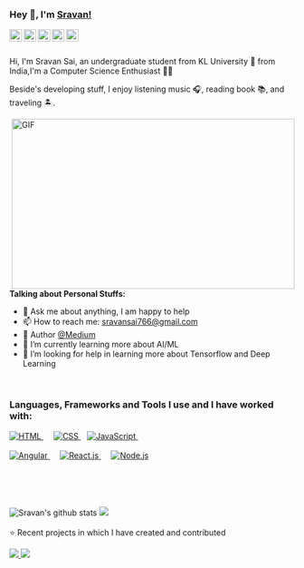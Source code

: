 ### Hey 👋, I'm [Sravan!](https://github.com/sravansai04)


<a href="https://www.linkedin.com/in/sravan-sai-393a58189/">
  <img align="left" alt="Sravan's LinkdeIN" width="22px" src="https://cdn.jsdelivr.net/npm/simple-icons@v3/icons/linkedin.svg" />
</a>
<a href="https://www.youtube.com/c/PlayWithCoding">
  <img align="left" alt="Sravan's Channel" width="22px" src="https://cdn.jsdelivr.net/npm/simple-icons@v3/icons/youtube.svg" />
</a>
<a href="https://medium.com/@sravansai">
  <img align="left" alt="Sravan's Medium" width="22px" src="https://cdn.jsdelivr.net/npm/simple-icons@v3/icons/medium.svg" />
</a>
<a href="https://www.instagram.com/python.india_/">
  <img align="left" alt="Sravan's Instagram" width="22px" src="https://cdn.jsdelivr.net/npm/simple-icons@v3/icons/instagram.svg" />
</a>
<a href="https://twitter.com/Sravan62765671">
  <img align="left" alt="Sravan's Resume | Twitter" width="22px" src="https://cdn.jsdelivr.net/npm/simple-icons@v3/icons/twitter.svg" />
</a>
<br />
<br />

Hi, I'm Sravan Sai, an undergraduate student from KL University 🚀 from India,I'm a Computer Science Enthusiast 👨‍💻 


Beside's developing stuff, I enjoy listening music 🎧, reading book 📚, and traveling 🏝️.

  <img align="right" alt="GIF" width="500" height="300" src="https://websiteoncall.com/wp-content/uploads/2020/03/software_development.gif" />
  
  
**Talking about Personal Stuffs:**


- 💬 Ask me about anything, I am happy to help
- 📫 How to reach me: sravansai766@gmail.com
- :green_book: Author [@Medium](https://medium.com/@sravansai)
- 🌱 I’m currently learning more about AI/ML 
- 🤔 I’m looking for help in learning more about Tensorflow and Deep Learning

&nbsp;


### Languages, Frameworks and Tools I use and I have worked with:
<a href='https://developer.mozilla.org/en-US/docs/Web/HTML'>
		<img src='https://img.shields.io/badge/code-html-orange?logo=html5&logoWidth=30&labelColor=black&style=for-the-badge&logoColor=orange' alt='HTML'>
	</a>
	&emsp;
	<a href='https://developer.mozilla.org/en-US/docs/Web/CSS'>
		<img src='https://img.shields.io/badge/code-css-green?logo=css3&logoWidth=30&labelColor=black&style=for-the-badge&logoColor=green' alt='CSS'>
	</a>
	&ensp;
<a href='https://developer.mozilla.org/en-US/docs/Web/JavaScript'>
		<img src='https://img.shields.io/badge/code-javascript-F7DF1E?logo=javascript&logoWidth=30&labelColor=black&style=for-the-badge' alt='JavaScript'>
	</a>
	&emsp;
<br>
<br>
<a href='https://www.tensorflow.org/'>
		<img src='https://img.shields.io/badge/code-Tensorflow-red?logoWidth=30&labelColor=black&style=for-the-badge&logo=angular&logoColor=red' alt='Angular'>
	</a>
	&emsp;
<a href='https://keras.io/'>
		<img src='https://img.shields.io/badge/code-Keras-blue?logoWidth=30&labelColor=black&style=for-the-badge&logo=react' alt='React.js'>
	</a>
	&emsp;
<a href='https://scikit-learn.org/'>
		<img src='https://img.shields.io/badge/code-sklearn-339933?logo=node.js&logoWidth=30&labelColor=black&style=for-the-badge' alt='Node.js'>
	</a>
<br>
<br>

	
<br>
<br>	


<br>

![Sravan's github stats](https://github-readme-stats.vercel.app/api?username=sravansai04&show_icons=true&title_color=fff&icon_color=79ff97&text_color=9f9f9f&bg_color=151515)
<img src="https://github-readme-stats.vercel.app/api/top-langs/?username=sravansai04&layout=compact&hide=html&theme=radical%22%20alt=%22sravansai04" />
</br>
<br>
⭐️ Recent projects in which I have created and contributed

<a href="https://github.com/sravansai04/PERMISSION-APPROVAL-SYSTEM">
<img src="https://github-readme-stats.vercel.app/api/pin/?username=sravansai04&repo=PERMISSION-APPROVAL-SYSTEM" /><a href="https://github.com/sravansai04/Loan-Prediction">
<img src="https://github-readme-stats.vercel.app/api/pin/?username=sravansai04&repo=Loan-Prediction" /></a>
  </a>
  
